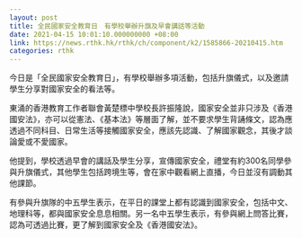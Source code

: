 ```yaml
---
layout: post
title: 全民國家安全教育日　有學校舉辦升旗及早會講話等活動
date: 2021-04-15 10:01:10.000000000 +08:00
link: https://news.rthk.hk/rthk/ch/component/k2/1585866-20210415.htm
categories: rthk
---
```


今日是「全民國家安全教育日」，有學校舉辦多項活動，包括升旗儀式，以及邀請學生分享對國家安全的看法等。

東涌的香港教育工作者聯會黃楚標中學校長許振隆說，國家安全並非只涉及《香港國安法》，亦可以從憲法、《基本法》等層面了解，並不要求學生背誦條文，認為應透過不同科目、日常生活等接觸國家安全，應該先認識、了解國家觀念，其後才談論愛或不愛國家。

他提到，學校透過早會的講話及學生分享，宣傳國家安全，禮堂有約300名同學參與升旗儀式，其他學生包括跨境生等，會在家中觀看網上直播，今日並沒有調動其他課節。

有參與升旗隊的中五學生表示，在平日的課堂上都有認識到國家安全，包括中文、地理科等，都與國家安全息息相關。另一名中五學生表示，有參與網上問答比賽，認為可透過比賽，更了解到國家安全及《香港國安法》。
